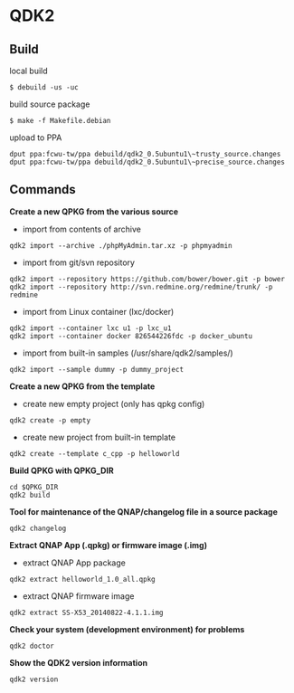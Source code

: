 QDK2
====

Build
-----

local build

```
$ debuild -us -uc
```

build source package

```
$ make -f Makefile.debian 
```

upload to PPA

```
dput ppa:fcwu-tw/ppa debuild/qdk2_0.5ubuntu1\~trusty_source.changes
dput ppa:fcwu-tw/ppa debuild/qdk2_0.5ubuntu1\~precise_source.changes
```


Commands
--------

**Create a new QPKG from the various source**

* import from contents of archive

```
qdk2 import --archive ./phpMyAdmin.tar.xz -p phpmyadmin
```

* import from git/svn repository

```
qdk2 import --repository https://github.com/bower/bower.git -p bower
qdk2 import --repository http://svn.redmine.org/redmine/trunk/ -p redmine
```

* import from Linux container (lxc/docker)

```
qdk2 import --container lxc u1 -p lxc_u1
qdk2 import --container docker 826544226fdc -p docker_ubuntu
```

* import from built-in samples (/usr/share/qdk2/samples/)

```
qdk2 import --sample dummy -p dummy_project
```


**Create a new QPKG from the template**

* create new empty project (only has qpkg config)

```
qdk2 create -p empty
```

* create new project from built-in template

```
qdk2 create --template c_cpp -p helloworld
```

**Build QPKG with QPKG_DIR**

```
cd $QPKG_DIR
qdk2 build
```

**Tool for maintenance of the QNAP/changelog file in a source package**

```
qdk2 changelog
```

**Extract QNAP App (.qpkg) or firmware image (.img)**
    
* extract QNAP App package

```
qdk2 extract helloworld_1.0_all.qpkg
```

* extract QNAP firmware image

```
qdk2 extract SS-X53_20140822-4.1.1.img
```

**Check your system (development environment) for problems**

```
qdk2 doctor
```

**Show the QDK2 version information**

```
qdk2 version
```